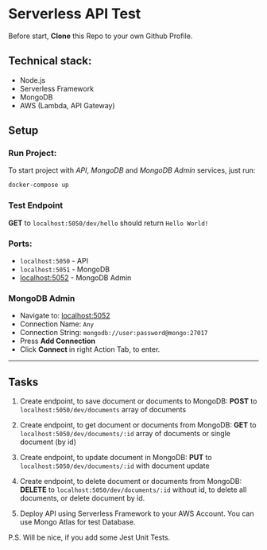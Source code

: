 # Serverless API Test

Before start, **Clone** this Repo to your own Github Profile.

## Technical stack:
* Node.js
* Serverless Framework
* MongoDB
* AWS (Lambda, API Gateway)

## Setup

### Run Project:
To start project with *API*, *MongoDB* and *MongoDB Admin* services, just run:
```sh
docker-compose up
```

### Test Endpoint
**GET**  to `localhost:5050/dev/hello` should return `Hello World!`

### Ports:
* `localhost:5050` - API
* `localhost:5051` - MongoDB
* [localhost:5052](http://localhost:5052/) - MongoDB Admin

### MongoDB Admin
* Navigate to: [localhost:5052](http://localhost:5052/)
* Connection Name: `Any`
* Connection String: `mongodb://user:password@mongo:27017`
* Press **Add Connection**
* Click **Connect** in right Action Tab, to enter.

---

## Tasks
1. Create endpoint, to save document or documents to MongoDB:
**POST** to `localhost:5050/dev/documents` array of documents

2. Create endpoint, to get document or documents from MongoDB:
**GET** to `localhost:5050/dev/documents/:id` array of documents or single document (by id)

3. Create endpoint, to update document in MongoDB:
**PUT** to `localhost:5050/dev/documents/:id` with document update

4. Create endpoint, to delete document or documents from MongoDB:
**DELETE** to `localhost:5050/dev/documents/:id` without id, to delete all documents, or delete document by id.

5. Deploy API using Serverless Framework to your AWS Account. You can use Mongo Atlas for test Database.

P.S. Will be nice, if you add some Jest Unit Tests.
